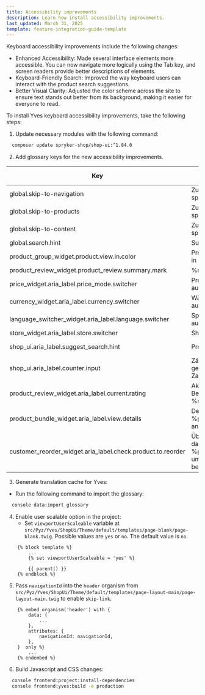 ```yaml
---
title: Accessibility improvements
description: Learn how install accessibility improvements.
last_updated: March 31, 2025
template: feature-integration-guide-template
---
```


Keyboard accessibility improvements include the following changes:

- Enhanced Accessibility: Made several interface elements more accessible. You can now navigate more logically using the Tab key, and screen readers provide better descriptions of elements.
- Keyboard-Friendly Search: Improved the way keyboard users can interact with the product search suggestions.
- Better Visual Clarity: Adjusted the color scheme across the site to ensure text stands out better from its background, making it easier for everyone to read.

To install Yves keyboard accessibility improvements, take the following steps:

1. Update necessary modules with the following command:
```bash
  composer update spryker-shop/shop-ui:^1.84.0
```

2. Add glossary keys for the new accessibility improvements.

| Key                                         | Translation (de_DE)                                | Translation (en_US)                                |
|---------------------------------------------|---------------------------------------------------|---------------------------------------------------|
| global.skip-to-navigation                   | Zur Navigation springen                           | Skip to navigation                                |
| global.skip-to-products                     | Zu den Produkten springen                         | Skip to products                                  |
| global.skip-to-content                      | Zum Inhalt springen                               | Skip to content                                   |
| global.search.hint                          | Suchhinweis                                       | Search hint                                       |
| product_group_widget.product.view.in.color  | Produkt ansehen in %color%                        | View product in %color%                           |
| product_review_widget.product_review.summary.mark | %mark% Sterne                                 | %mark% stars                                      |
| price_widget.aria_label.price_mode.switcher | Preismodus auswählen                              | Select price mode                                 |
| currency_widget.aria_label.currency.switcher | Währung auswählen                                 | Select currency                                   |
| language_switcher_widget.aria_label.language.switcher | Sprache auswählen                           | Select language                                   |
| store_widget.aria_label.store.switcher      | Shop auswählen                                    | Select store                                      |
| shop_ui.aria_label.suggest_search.hint      | Produkte suchen                                   | Search for products                               |
| shop_ui.aria_label.counter.input            | Zähler Eingabe, geben Sie eine Zahl ein           | Counter input, enter a number                     |
| product_review_widget.aria_label.current.rating | Aktuelle Bewertung ist %s%                    | Current rating is %s%                             |
| product_bundle_widget.aria_label.view.details | Details für %productName% anzeigen             | View details for %productName%                    |
| customer_reorder_widget.aria_label.check.product.to.reorder | Überprüfen Sie das Produkt %productName%, um es erneut zu bestellen | Check the product %productName% to reorder |

3. Generate translation cache for Yves:
- Run the following command to import the glossary:
```bash
  console data:import glossary
```

4. Enable user scalable option in the project:
    - Set `viewportUserScaleable` variable at `src/Pyz/Yves/ShopUi/Theme/default/templates/page-blank/page-blank.twig`. Possible values are `yes` or `no`. The default value is `no`.

<!-- {% raw %} -->
```twig
    {% block template %}
        ...
        {% set viewportUserScaleable = 'yes' %}

        {{ parent() }}
    {% endblock %}
 ```
<!-- {% endraw %} -->

5. Pass `navigationId` into the `header` organism from `src/Pyz/Yves/ShopUi/Theme/default/templates/page-layout-main/page-layout-main.twig` to enable `skip-link`. 

<!-- {% raw %} -->
```twig
    {% embed organism('header') with {
        data: {
            ...
        },
        attributes: {
            navigationId: navigationId,
        },
    }  only %}
        ...
    {% endembed %}
```
<!-- {% endraw %} -->

6. Build Javascript and CSS changes:

```bash
  console frontend:project:install-dependencies
  console frontend:yves:build -e production
```